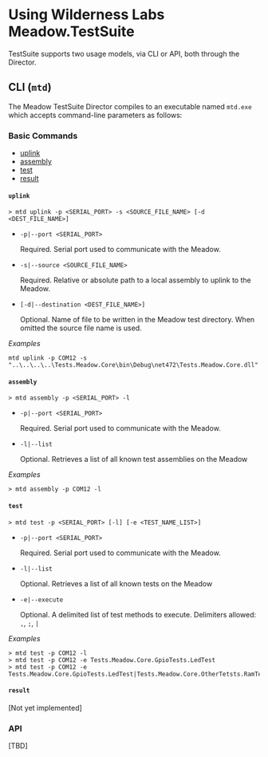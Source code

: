 # Using Wilderness Labs Meadow.TestSuite

TestSuite supports two usage models, via CLI or API, both through the Director.

## CLI (`mtd`)

The Meadow TestSuite Director compiles to an executable named `mtd.exe` which accepts command-line parameters as follows:

### Basic Commands

- [uplink](#uplink)
- [assembly](#assembly)
- [test](#test)
- [result](#result)

#### `uplink`<a name="uplink"></a>

```
> mtd uplink -p <SERIAL_PORT> -s <SOURCE_FILE_NAME> [-d <DEST_FILE_NAME>]
```

- `-p|--port <SERIAL_PORT>`

    Required. Serial port used to communicate with the Meadow.

- `-s|--source <SOURCE_FILE_NAME>`

    Required. Relative or absolute path to a local assembly to uplink to the Meadow.

- `[-d|--destination <DEST_FILE_NAME>]`

    Optional. Name of file to be written in the Meadow test directory.  When omitted the source file name is used.

*Examples*

```
mtd uplink -p COM12 -s "..\..\..\..\Tests.Meadow.Core\bin\Debug\net472\Tests.Meadow.Core.dll"
```

#### `assembly`<a name="assembly"></a>

```
> mtd assembly -p <SERIAL_PORT> -l
```

- `-p|--port <SERIAL_PORT>`

    Required. Serial port used to communicate with the Meadow.

- `-l|--list`

    Optional. Retrieves a list of all known test assemblies on the Meadow

*Examples*

```
> mtd assembly -p COM12 -l
```


#### `test`<a name="test"></a>

```
> mtd test -p <SERIAL_PORT> [-l] [-e <TEST_NAME_LIST>]
```

- `-p|--port <SERIAL_PORT>`

    Required. Serial port used to communicate with the Meadow.

- `-l|--list`

    Optional. Retrieves a list of all known tests on the Meadow

- `-e|--execute`

    Optional. A delimited list of test methods to execute.  Delimiters allowed: `,`, `;`, `|`


*Examples*

```
> mtd test -p COM12 -l
> mtd test -p COM12 -e Tests.Meadow.Core.GpioTests.LedTest
> mtd test -p COM12 -e Tests.Meadow.Core.GpioTests.LedTest|Tests.Meadow.Core.OtherTetsts.RamTest
```

#### `result`<a name="result"></a>

[Not yet implemented]

### API

[TBD]
